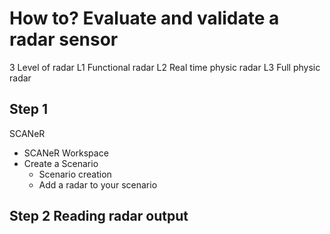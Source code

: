 # How to? Evaluate and validate a radar sensor

3 Level of radar 
L1 Functional radar
L2 Real time physic radar
L3 Full physic radar

## Step 1 
SCANeR 
- SCANeR Workspace
- Create a Scenario
  - Scenario creation
  - Add a radar to your scenario

## Step 2 Reading radar output
